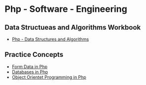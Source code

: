 # Php - Software - Engineering

## Data Structueas and Algorithms Workbook
* [Php - Data Structures and Algorithms](https://github.com/paulAlexSerban/Php---Data-Structures-and-Algorithms)

## Practice Concepts
* [Form Data in Php](https://github.com/paulAlexSerban/Form-Data-in-Php)
* [Databases in Php](https://github.com/paulAlexSerban/Databases-in-Php)
* [Object Orientet Programming in Php]()
